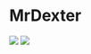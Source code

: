 # MrDexter


![](https://img.shields.io/badge/Status-Active%20&%20Updated-FFA500?style=for-the-badge)
![](https://mrdexter.ir/svg/Thecoffee.svg)
